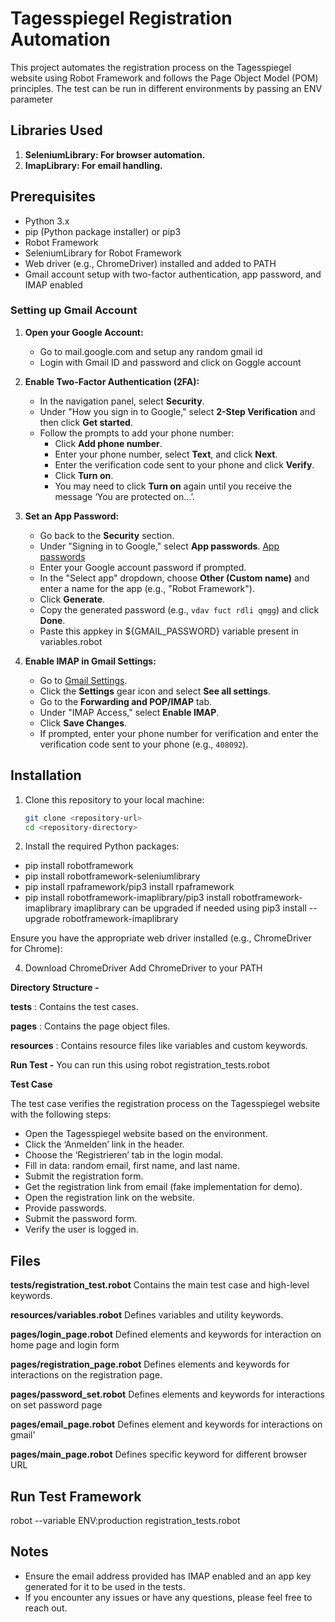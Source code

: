 # Tagesspiegel Registration Automation

This project automates the registration process on the Tagesspiegel website using Robot Framework and follows the Page Object Model (POM) principles. The test can be run in different environments by passing an ENV parameter

## Libraries Used

1. **SeleniumLibrary: For browser automation.**
2. **ImapLibrary: For email handling.**

## Prerequisites

- Python 3.x
- pip (Python package installer) or pip3
- Robot Framework
- SeleniumLibrary for Robot Framework
- Web driver (e.g., ChromeDriver) installed and added to PATH
- Gmail account setup with two-factor authentication, app password, and IMAP enabled

### Setting up Gmail Account

1. **Open your Google Account:**
   - Go to mail.google.com and setup any random gmail id
   - Login with Gmail ID and password and click on Goggle account
   
2. **Enable Two-Factor Authentication (2FA):**
   - In the navigation panel, select **Security**.
   - Under "How you sign in to Google," select **2-Step Verification** and then click **Get started**.
   - Follow the prompts to add your phone number:
     - Click **Add phone number**.
     - Enter your phone number, select **Text**, and click **Next**.
     - Enter the verification code sent to your phone and click **Verify**.
     - Click **Turn on**.
     - You may need to click **Turn on** again until you receive the message ‘You are protected on…’.

3. **Set an App Password:**
   - Go back to the **Security** section.
   - Under "Signing in to Google," select **App passwords**. [App passwords](https://myaccount.google.com/apppasswords?pli=1&rapt=AEjHL4MN09rKkcTMyZtzJqhIAT-07fOUtz-09Ilj6jDzLvBWcuhETUKK3uqePBuRRzFCrFm2OqDMEuJ3z_4ldVa-0-AN-wU4u0Fia_Gmm7i9d_f8I_xk_ZI)
   - Enter your Google account password if prompted.
   - In the "Select app" dropdown, choose **Other (Custom name)** and enter a name for the app (e.g., "Robot Framework").
   - Click **Generate**.
   - Copy the generated password (e.g., `vdav fuct rdli qmgg`) and click **Done**.
   - Paste this appkey in ${GMAIL_PASSWORD} variable present in variables.robot

4. **Enable IMAP in Gmail Settings:**
   - Go to [Gmail Settings](https://mail.google.com/).
   - Click the **Settings** gear icon and select **See all settings**.
   - Go to the **Forwarding and POP/IMAP** tab.
   - Under "IMAP Access," select **Enable IMAP**.
   - Click **Save Changes**.
   - If prompted, enter your phone number for verification and enter the verification code sent to your phone (e.g., `408092`).

## Installation

1. Clone this repository to your local machine:
   ```sh
   git clone <repository-url>
   cd <repository-directory>

2. Install the required Python packages:
- pip install robotframework
- pip install robotframework-seleniumlibrary
- pip install rpaframework/pip3 install rpaframework
- pip install robotframework-imaplibrary/pip3 install robotframework-imaplibrary
  imaplibrary can be upgraded if needed using pip3 install --upgrade robotframework-imaplibrary
  
Ensure you have the appropriate web driver installed (e.g., ChromeDriver for Chrome):

4. Download ChromeDriver
Add ChromeDriver to your PATH


**Directory Structure -**

**tests** : Contains the test cases.

**pages** : Contains the page object files.

**resources** : Contains resource files like variables and custom keywords.

**Run Test -**
You can run this using robot registration_tests.robot


**Test Case**

The test case verifies the registration process on the Tagesspiegel website with the following steps:

- Open the Tagesspiegel website based on the environment.
- Click the ‘Anmelden’ link in the header.
- Choose the ‘Registrieren’ tab in the login modal.
- Fill in data: random email, first name, and last name.
- Submit the registration form.
- Get the registration link from email (fake implementation for demo).
- Open the registration link on the website.
- Provide passwords.
- Submit the password form.
- Verify the user is logged in.

## Files
**tests/registration_test.robot**
Contains the main test case and high-level keywords.

**resources/variables.robot**
Defines variables and utility keywords.

**pages/login_page.robot**
Defined elements and keywords for interaction on home page and login form

**pages/registration_page.robot**
Defines elements and keywords for interactions on the registration page.

**pages/password_set.robot**
Defines elements and keywords for interactions on set password page 

**pages/email_page.robot**
Defines element and keywords for interactions on gmail'

**pages/main_page.robot**
Defines specific keyword for different browser URL

## Run Test Framework

robot --variable ENV:production registration_tests.robot

## Notes
- Ensure the email address provided has IMAP enabled and an app key generated for it to be used in the tests.
- If you encounter any issues or have any questions, please feel free to reach out.




